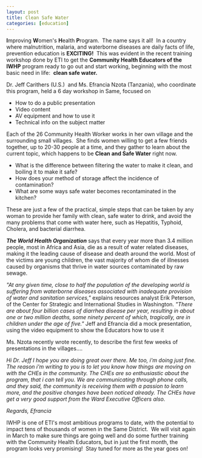 ```yaml
---
layout: post
title: Clean Safe Water
categories: [education]
---
```

<strong>I</strong>mproving <strong>W</strong>omen's <strong>H</strong>ealth <strong>P</strong>rogram.  The name says it all!  In a country where malnutrition, malaria, and waterborne diseases are daily facts of life, prevention education is <strong>EXCITING!</strong>  This was evident in the recent training workshop done by ETI to get the <strong>Community Health Educators of the IWHP</strong> program ready to go out and start working, beginning with the most basic need in life:  <strong>clean safe water.</strong>

Dr. Jeff Carithers (U.S.)  and Ms. Efrancia Nzota (Tanzania), who coordinate this program, held a 6 day workshop in Same, focused on
<ul>
	<li>How to do a public presentation</li>
	<li>Video content</li>
	<li>AV equipment and how to use it</li>
	<li>Technical info on the subject matter</li>
</ul>


Each of the 26 Community Health Worker works in her own village and the surrounding small villages.  She finds women willing to get a few friends together, up to 20-30 people at a time, and they gather to learn about the current topic, which happens to be <strong>Clean and Safe Water</strong> right now.
<ul>
	<li>What is the difference between filtering the water to make it clean, and boiling it to make it safe?</li>
	<li>How does your method of storage affect the incidence of contamination?</li>
	<li>What are some ways safe water becomes recontaminated in the kitchen?</li>
</ul>
These are just a few of the practical, simple steps that can be taken by any woman to provide her family with clean, safe water to drink, and avoid the many problems that come with water here, such as Hepatitis, Typhoid, Cholera, and bacterial diarrhea.


<em><strong>The World Health Organization</strong></em> says that every year more than 3.4 million people, most in Africa and Asia, die as a result of water related diseases, making it the leading cause of disease and death around the world. Most of the victims are young children, the vast majority of whom die of illnesses caused by organisms that thrive in water sources contaminated by raw sewage.

<em>"At any given time, close to half the population of the developing world is suffering from waterborne diseases associated with inadequate provision of water and sanitation services,"</em> explains resources analyst Erik Peterson, of the Center for Strategic and International Studies in Washington. <em>"There are about four billion cases of diarrhea disease per year, resulting in about one or two million deaths, some ninety percent of which, tragically, are in children under the age of five."</em>
 Jeff and Efrancia did a mock presentation, using the video equipment to show the Educators how to use it

Ms. Nzota recently wrote recently, to describe the first few weeks of presentations in the villages....

<em>Hi Dr. Jeff</em>
<em>I hope you are doing great over there. Me too, i'm doing just fine.</em>
<em>The reason i'm writing to you is to let you know how things are moving</em>
<em>on with the CHEs in the community.</em>
<em>The CHEs are so enthusiastic about the program, that i can tell you. We</em>
<em>are communicating through phone calls, and they said, the community is</em>
<em>receiving them with a passion to learn more, and the positive</em>
<em>changes have been noticed already.</em>
<em>The CHEs have get a very good support from the Ward Executive</em>
<em>Officers also.</em>

<em>Regards,</em>
<em>Efrancia</em>


IWHP is one of ETI's most ambitious programs to date, with the potential to impact tens of thousands of women in the Same District.  We will visit again in March to make sure things are going well and do some further training with the Community Health Educators, but in just the first month, the program looks very promising!  Stay tuned for more as the year goes on!

